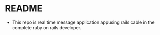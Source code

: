 # README
- This repo is real time message application appusing rails cable in the complete ruby on rails developer.

